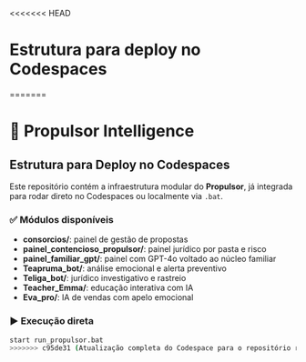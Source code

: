 <<<<<<< HEAD
# Estrutura para deploy no Codespaces
=======
# 🚀 Propulsor Intelligence

## Estrutura para Deploy no Codespaces

Este repositório contém a infraestrutura modular do **Propulsor**, já integrada para rodar direto no Codespaces ou localmente via `.bat`.

### ✅ Módulos disponíveis
- **consorcios/**: painel de gestão de propostas
- **painel_contencioso_propulsor/**: painel jurídico por pasta e risco
- **painel_familiar_gpt/**: painel com GPT-4o voltado ao núcleo familiar
- **Teapruma_bot/**: análise emocional e alerta preventivo
- **Teliga_bot/**: jurídico investigativo e rastreio
- **Teacher_Emma/**: educação interativa com IA
- **Eva_pro/**: IA de vendas com apelo emocional

### ▶️ Execução direta
```bash
start run_propulsor.bat
>>>>>>> c95de31 (Atualização completa do Codespace para o repositório remoto)
